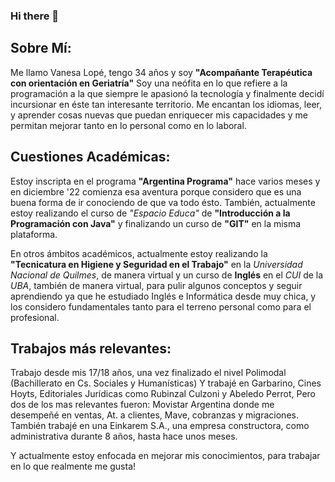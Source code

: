 ### Hi there 👋

## Sobre Mí:
Me llamo Vanesa Lopé, tengo 34 años y soy **"Acompañante Terapéutica con orientación en Geriatría"**
Soy una neófita en lo que refiere a la programación a la que siempre le apasionó la tecnología y finalmente decidí incursionar en éste tan interesante territorio.
Me encantan los idiomas, leer, y aprender cosas nuevas que puedan enriquecer mis capacidades y me permitan mejorar tanto en lo personal como en lo laboral.

## Cuestiones Académicas:
Estoy inscripta en el programa **"Argentina Programa"** hace varios meses y en diciembre '22 comienza esa aventura porque considero que es una buena forma de ir conociendo
de que va todo ésto.
También, actualmente estoy realizando el curso de *"Espacio Educa"* de **"Introducción a la Programación con Java"** y finalizando un curso de **"GIT"** en la misma plataforma.

En otros ámbitos académicos, actualmente estoy realizando la **"Tecnicatura en Higiene y Seguridad en el Trabajo"** en la *Universidad Nacional de Quilmes*, de manera virtual y un curso de **Inglés** en el *CUI* de la *UBA*, también de manera virtual, para pulir algunos conceptos y seguir aprendiendo ya que he estudiado Inglés e Informática desde muy chica, y los considero fundamentales tanto para el terreno personal como para el profesional.

## Trabajos más relevantes:
Trabajo desde mis 17/18 años, una vez finalizado el nivel Polimodal (Bachillerato en Cs. Sociales y Humanísticas)
Y trabajé en Garbarino, Cines Hoyts, Editoriales Jurídicas como Rubinzal Culzoni y Abeledo Perrot,
Pero dos de los mas relevantes fueron:
Movistar Argentina donde me desempeñé en ventas, At. a clientes, Mave, cobranzas y migraciones.
También trabajé en una Einkarem S.A., una empresa constructora, como administrativa durante 8 años, hasta hace unos meses.

Y actualmente estoy enfocada en mejorar mis conocimientos, para trabajar en lo que realmente me gusta!

